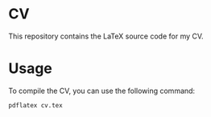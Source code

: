 # CV

This repository contains the LaTeX source code for my CV.

# Usage

To compile the CV, you can use the following command:

```bash
pdflatex cv.tex
```

